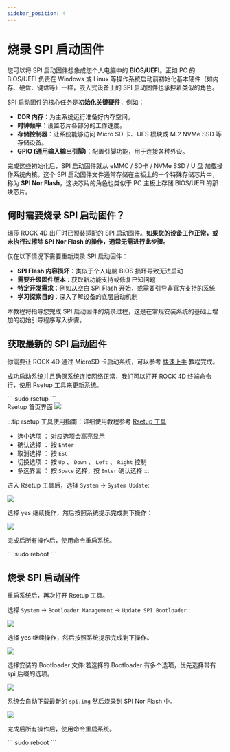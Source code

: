 ```yaml
---
sidebar_position: 4
---
```


# 烧录 SPI 启动固件

您可以将 SPI 启动固件想象成您个人电脑中的 **BIOS/UEFI**。正如 PC 的 BIOS/UEFI 负责在 Windows 或 Linux 等操作系统启动前初始化基本硬件（如内存、硬盘、键盘等）一样，嵌入式设备上的 SPI 启动固件也承担着类似的角色。

SPI 启动固件的核心任务是**初始化关键硬件**，例如：

- **DDR 内存**：为主系统运行准备好内存空间。
- **时钟频率**：设置芯片各部分的工作速度。
- **存储控制器**：让系统能够访问 Micro SD 卡、UFS 模块或 M.2 NVMe SSD 等存储设备。
- **GPIO (通用输入输出引脚)**：配置引脚功能，用于连接各种外设。

完成这些初始化后，SPI 启动固件就从 eMMC / SD卡 / NVMe SSD / U 盘 加载操作系统内核。这个 SPI 启动固件文件通常存储在主板上的一个特殊存储芯片中，称为 **SPI Nor Flash**，这块芯片的角色也类似于 PC 主板上存储 BIOS/UEFI 的那块芯片。

## 何时需要烧录 SPI 启动固件？

瑞莎 ROCK 4D 出厂时已预装适配的 SPI 启动固件。**如果您的设备工作正常，或未执行过擦除 SPI Nor Flash 的操作，通常无需进行此步骤。**

仅在以下情况下需要重新烧录 SPI 启动固件：

- **SPI Flash 内容损坏**：类似于个人电脑 BIOS 损坏导致无法启动
- **需要升级固件版本**：获取新功能支持或修复已知问题
- **特定开发需求**：例如从空白 SPI Flash 开始，或需要引导非官方支持的系统
- **学习探索目的**：深入了解设备的底层启动机制

本教程将指导您完成 SPI 启动固件的烧录过程，这是在常规安装系统的基础上增加的初始引导程序写入步骤。

## 获取最新的 SPI 启动固件

你需要让 ROCK 4D 通过 MicroSD 卡启动系统，可以参考 [快速上手](../quickly_start) 教程完成。

成功启动系统并且确保系统连接网络正常，我们可以打开 ROCK 4D 终端命令行，使用 Rsetup 工具来更新系统。

<NewCodeBlock tip="radxa@radxa-4d$" type="device">
```
sudo rsetup
```
</NewCodeBlock>

<div style={{textAlign: 'center'}}>
Rsetup 首页界面
<img src="/img/rock4/4d/rsetup-spi-01.webp" style={{width: '100%', maxWidth: '1200px'}} />
</div>

:::tip
rsetup 工具使用指南：详细使用教程参考 [Rsetup 工具](../../system-config/rsetup)

- 选中选项 ： 对应选项会高亮显示
- 确认选择 ： 按 `Enter`
- 取消选择 ： 按 `ESC`
- 切换选项 ： 按 `Up` 、 `Down` 、 `Left` 、 `Right` 控制
- 多选界面 ： 按 `Space` 选择，按 `Enter` 确认选择
  :::

进入 Rsetup 工具后，选择 `System` → `System Update`:

<div style={{textAlign: 'center'}}>
<img src="/img/rock4/4d/rsetup-spi-02.webp" style={{width: '100%', maxWidth: '1200px'}} />
</div>

选择 yes 继续操作，然后按照系统提示完成剩下操作：

<div style={{textAlign: 'center'}}>
<img src="/img/rock4/4d/rsetup-spi-03.webp" style={{width: '100%', maxWidth: '1200px'}} />
</div>

完成后所有操作后，使用命令重启系统。

<NewCodeBlock tip="radxa@radxa-4d$" type="device">
```
sudo reboot
```
</NewCodeBlock>

## 烧录 SPI 启动固件

重启系统后，再次打开 Rsetup 工具。

选择 `System` → `Bootloader Management` → `Update SPI Bootloader` :

<div style={{textAlign: 'center'}}>
<img src="/img/rock4/4d/rsetup-spi-04.webp" style={{width: '100%', maxWidth: '1200px'}} />
</div>

选择 yes 继续操作，然后按照系统提示完成剩下操作。

<div style={{textAlign: 'center'}}>
<img src="/img/rock4/4d/rsetup-spi-05.webp" style={{width: '100%', maxWidth: '1200px'}} />
</div>

选择安装的 Bootloader 文件:若选择的 Bootloader 有多个选项，优先选择带有 spi 后缀的选项。

<div style={{textAlign: 'center'}}>
<img src="/img/rock4/4d/rsetup-spi-06.webp" style={{width: '100%', maxWidth: '1200px'}} />
</div>

系统会自动下载最新的 `spi.img` 然后烧录到 SPI Nor Flash 中。

<div style={{textAlign: 'center'}}>
<img src="/img/rock4/4d/rsetup-spi-07.webp" style={{width: '100%', maxWidth: '1200px'}} />
</div>

完成后所有操作后，使用命令重启系统。

<NewCodeBlock tip="radxa@radxa-4d$" type="device">
```
sudo reboot
```
</NewCodeBlock>
